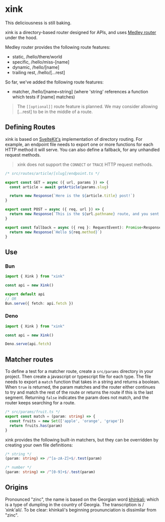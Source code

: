 # xink

This deliciousness is still baking.

xink is a directory-based router designed for APIs, and uses [Medley router](https://github.com/medleyjs/router) under the hood.

Medley router provides the following route features:

- static, /hello/there/world
- specific, /hello/miss-[name]
- dynamic, /hello/[name]
- trailing rest, /hello/[...rest]

So far, we've added the following route features:

- matcher, /hello/[name=string] (where 'string' references a function which tests if [name] matches)

> The `[[optional]]` route feature is planned. We may consider allowing [...rest] to be in the middle of a route.

## Defining Routes

xink is based on [SvelteKit's](https://kit.svelte.dev/docs/routing#server) implementation of directory routing. For example, an endpoint file needs to export one or more functions for each HTTP method it will serve. You can also define a fallback, for any unhandled request methods.

> xink does not support the `CONNECT` or `TRACE` HTTP request methods.

```ts
/* src/routes/article/[slug]/endpoint.ts */

export const GET = async ({ url, params }) => {
  const article = await getArticle(params.slug)

  return new Response(`Here is the ${article.title} post!`)
}

export const POST = async ({ req, url }) => {
  return new Response(`This is the ${url.pathname} route, and you sent ${await req.json()}`)
}

export const fallback = async ({ req }: RequestEvent): Promise<Response> => {
  return new Response(`Hello ${req.method}`)
}
```

## Use

### Bun
```ts
import { Xink } from "xink"

const api = new Xink()

export default api
// OR
Bun.serve({ fetch: api.fetch })
```

### Deno
```ts
import { Xink } from "xink"

const api = new Xink()

Deno.serve(api.fetch)
```

## Matcher routes

To define a test for a matcher route, create a `src/params` directory in your project. Then create a javascript or typescript file for each type. The file needs to export a `match` function that takes in a string and returns a boolean. When `true` is returned, the param matches and the router either continues to try and match the rest of the route or returns the route if this is the last segment. Returning `false` indicates the param does not match, and the router keeps searching for a route.

```ts
/* src/params/fruit.ts */
export const match = (param: string) => {
  const fruits = new Set(['apple', 'orange', 'grape'])
  return fruits.has(param)
} 
```

xink provides the following built-in matchers, but they can be overridden by creating your own file definitions:

```ts
/* string */
(param: string) => /^[a-zA-Z]+$/.test(param)
```
```ts
/* number */
(param: string) => /^[0-9]+$/.test(param)
```

## Origins
Pronounced "zinc", the name is based on the Georgian word [khinkali](https://en.wikipedia.org/wiki/Khinkali); which is a type of dumpling in the country of Georgia. The transcription is /ˈxink'ali/. To be clear: khinkali's beginning proununciation is dissimilar from "zinc". 
